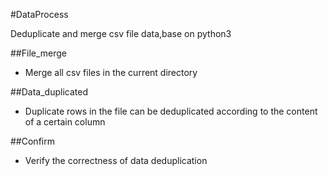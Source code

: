 #DataProcess

Deduplicate and merge csv file data,base on python3

##File_merge

* Merge all csv files in the current directory
   
##Data_duplicated

* Duplicate rows in the file can be deduplicated according to the content of a certain column

##Confirm

* Verify the correctness of data deduplication
